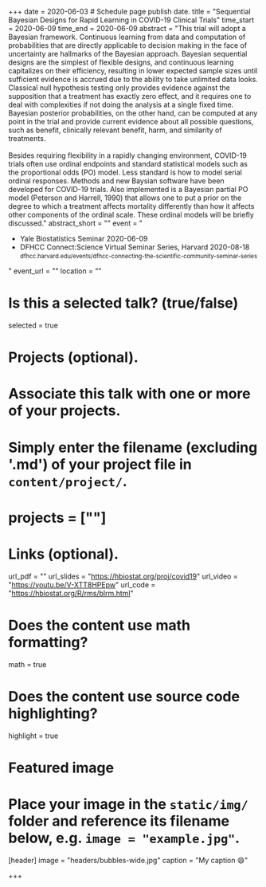 +++
date = 2020-06-03  # Schedule page publish date.
title = "Sequential Bayesian Designs for Rapid Learning in COVID-19 Clinical Trials"
time_start = 2020-06-09
time_end   = 2020-06-09
abstract = "This trial will adopt a Bayesian framework. Continuous learning from data and computation of probabilities that are directly applicable to decision making in the face of uncertainty are hallmarks of the Bayesian approach. Bayesian sequential designs are the simplest of flexible designs, and continuous learning capitalizes on their efficiency, resulting in lower expected sample sizes until sufficient evidence is accrued due to the ability to take unlimited data looks.  Classical null hypothesis testing only provides evidence against the supposition that a treatment has exactly zero effect, and it requires one to deal with complexities if not doing the analysis at a single fixed time. Bayesian posterior probabilities, on the other hand, can be computed at any point in the trial and provide current evidence about all possible questions, such as benefit, clinically relevant benefit, harm, and similarity of treatments.<br><br>Besides requiring flexibility in a rapidly changing environment, COVID-19 trials often use ordinal endpoints and standard statistical models such as the proportional odds (PO) model.  Less standard is how to model serial ordinal responses.  Methods and new Baysian software have been developed for COVID-19 trials.  Also implemented is a Bayesian partial PO model (Peterson and Harrell, 1990) that allows one to put a prior on the degree to which a treatment affects mortality differently than how it affects other components of the ordinal scale.  These ordinal models will be briefly discussed."
abstract_short = ""
event = "<ul><li>Yale Biostatistics Seminar 2020-06-09</li><li>DFHCC Connect:Science Virtual Seminar Series, Harvard 2020-08-18<br><small>dfhcc.harvard.edu/events/dfhcc-connecting-the-scientific-community-seminar-series</small></li></ul>"
event_url = ""
location = ""

# Is this a selected talk? (true/false)
selected = true

# Projects (optional).
#   Associate this talk with one or more of your projects.
#   Simply enter the filename (excluding '.md') of your project file in `content/project/`.
# projects = [""]

# Links (optional).
url_pdf = ""
url_slides = "https://hbiostat.org/proj/covid19"
url_video = "https://youtu.be/V-XTT8HPEpw"
url_code = "https://hbiostat.org/R/rms/blrm.html"

# Does the content use math formatting?
math = true

# Does the content use source code highlighting?
highlight = true

# Featured image
# Place your image in the `static/img/` folder and reference its filename below, e.g. `image = "example.jpg"`.
[header]
image = "headers/bubbles-wide.jpg"
caption = "My caption :smile:"

+++

